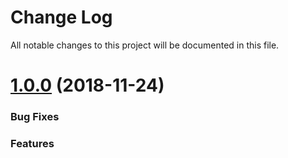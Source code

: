 # Change Log

All notable changes to this project will be documented in this file. 

<a name="1.0.0"></a>
# [1.0.0](https://github.com/devtoolboxuk/aegis) (2018-11-24)

### Bug Fixes

### Features
